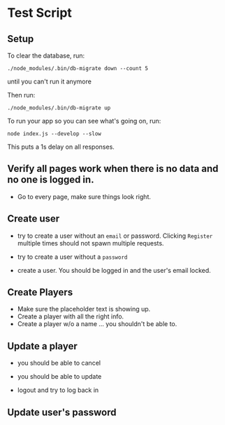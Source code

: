 # Test Script

## Setup

To clear the database, run:

```
./node_modules/.bin/db-migrate down --count 5
```

until you can't run it anymore

Then run:

```
./node_modules/.bin/db-migrate up
```

To run your app so you can see what's going on, run:

```
node index.js --develop --slow
```

This puts a 1s delay on all responses.

## Verify all pages work when there is no data and no one is logged in.

- Go to every page, make sure things look right.

## Create user

- try to create a user without an `email` or password. Clicking `Register` multiple times should not spawn multiple requests.


- try to create a user without a `password`

- create a user.  You should be logged in and the user's email locked.

## Create Players

- Make sure the placeholder text is showing up.
- Create a player with all the right info.
- Create a player w/o a name ... you shouldn't be able to.


## Update a player

- you should be able to cancel
- you should be able to update









- logout and try to log back in

## Update user's password




